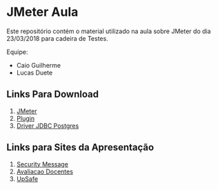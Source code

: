 # JMeter Aula

Este repositório contém o material utilizado na aula sobre JMeter do dia 23/03/2018 para cadeira de Testes.

Equipe: 
 * Caio Guilherme
 * Lucas Duete

<h2> Links Para Download </h2>

1. [JMeter](http://jmeter.apache.org/download_jmeter.cgi)
2. [Plugin](http://)
3. [Driver JDBC Postgres](https://jdbc.postgresql.org/download.html)

<h2> Links para Sites da Apresentação </h2>

1. [Security Message](https://)
2. [Avaliacao Docentes](https://avaliacao-docentes.herokuapp.com/)
3. [UpSafe](https://upsafe.herokuapp.com/)
